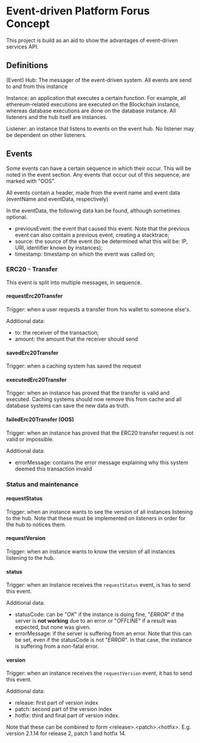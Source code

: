 # Event-driven Platform Forus Concept

This project is build as an aid to show the advantages of event-driven services API. 

## Definitions

(Event) Hub: The messager of the event-driven system. All events are send to and from this instance

Instance: an application that executes a certain function. For example, all ethereum-related executions are executed on the Blockchain instance, whereas database executions are done on the database instance. All listeners and the hub itself are instances. 

Listener: an instance that listens to events on the event hub. No listener may be dependent on other listeners. 

## Events

Some events can have a certain sequence in which their occur. This will be noted in 
the event section. Any events that occur out of this sequence, are marked with "OOS".

All events contain a header, made from the event name and event data (eventName and eventData, respectively)

In the eventData, the following data kan be found, although sometimes optional. 

- previousEvent: the event that caused this event. Note that the previous event can also contain a previous event, creating a stacktrace;
- source: the source of the event (to be determined what this will be: IP, URI, identifier known by instances);
- timestamp: timestamp on which the event was called on;

### ERC20 - Transfer

This event is split into multiple messages, in sequence. 

#### requestErc20Transfer

Trigger: when a user requests a transfer from his wallet to someone else's. 

Additional data:
- to: the receiver of the transaction;
- amount: the amount that the receiver should send

#### savedErc20Transfer

Trigger: when a caching system has saved the request

#### executedErc20Transfer

Trigger: when an instance has proved that the transfer is valid and executed. Caching systems should now remove this from cache and all database systems can save the new data
as truth. 

#### failedErc20Transfer (OOS)

Trigger: when an instance has proved that the ERC20 transfer request is not valid or
impossible. 

Additional data: 
- errorMessage: contains the error message explaining why this system deemed this transaction invalid

### Status and maintenance

#### requestStatus

Trigger: when an instance wants to see the version of all instances listening to the hub. 
Note that these must be implemented on listeners in order for the hub to notices them. 

#### requestVersion 

Trigger: when an instance wants to know the version of all instances listening to the hub. 

#### status

Trigger: when an instance receives the `requestStatus` event, is has to send this event.

Additional data: 
- statusCode: can be "_OK_" if the instance is doing fine, "_ERROR_" if the server is 
**not working** due to an error or "_OFFLINE_" if a result was expected, but none was given.
- errorMessage: if the server is suffering from an error. Note that this can be set, even if
 the statusCode is not "_ERROR_". In that case, the instance is suffering from a non-fatal 
 error. 

 #### version

Trigger: when an instance receives the `requestVersion` event, it has to send this event.

 Additional data:
 - release: first part of version index
 - patch: second part of the version index
 - hotfix: third and final part of version index. 

 Note that these can be combined to form \<release>.\<patch>.\<hotfix>. E.g. version 2.1.14 for release 2, patch 1 and hotfix 14.